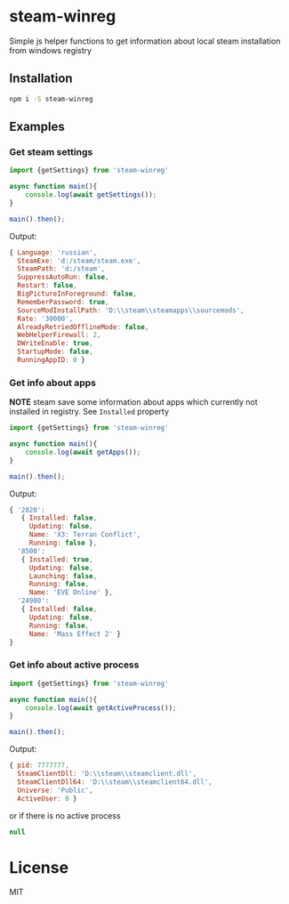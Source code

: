 #  steam-winreg
Simple js helper functions to get information about local steam installation from windows registry

## Installation
```bash
npm i -S steam-winreg
```

## Examples
### Get steam settings
```javascript
import {getSettings} from 'steam-winreg'

async function main(){
    console.log(await getSettings());
}

main().then();
```

Output:
```javascript
{ Language: 'russian',
  SteamExe: 'd:/steam/steam.exe',
  SteamPath: 'd:/steam',
  SuppressAutoRun: false,
  Restart: false,
  BigPictureInForeground: false,
  RememberPassword: true,
  SourceModInstallPath: 'D:\\steam\\steamapps\\sourcemods',
  Rate: '30000',
  AlreadyRetriedOfflineMode: false,
  WebHelperFirewall: 2,
  DWriteEnable: true,
  StartupMode: false,
  RunningAppID: 0 }
```

### Get info about apps
**NOTE** steam save some information about apps which currently not installed in registry. See `Installed` property

```javascript
import {getSettings} from 'steam-winreg'

async function main(){
    console.log(await getApps());
}

main().then();
```

Output:

```javascript
{ '2820': 
   { Installed: false,
     Updating: false,
     Name: 'X3: Terran Conflict',
     Running: false },
  '8500': 
   { Installed: true,
     Updating: false,
     Launching: false,
     Running: false,
     Name: 'EVE Online' },
  '24980': 
   { Installed: false,
     Updating: false,
     Running: false,
     Name: 'Mass Effect 2' }
}
```

### Get info about active process

```javascript
import {getSettings} from 'steam-winreg'

async function main(){
    console.log(await getActiveProcess());
}

main().then();
```

Output:

```javascript
{ pid: 7777777,
  SteamClientDll: 'D:\\steam\\steamclient.dll',
  SteamClientDll64: 'D:\\steam\\steamclient64.dll',
  Universe: 'Public',
  ActiveUser: 0 }
```
or if there is no active process
```javascript
null
``` 

# License
MIT
